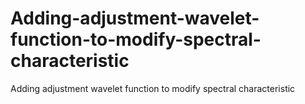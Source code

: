 # Adding-adjustment-wavelet-function-to-modify-spectral-characteristic
Adding adjustment wavelet function to modify spectral characteristic
